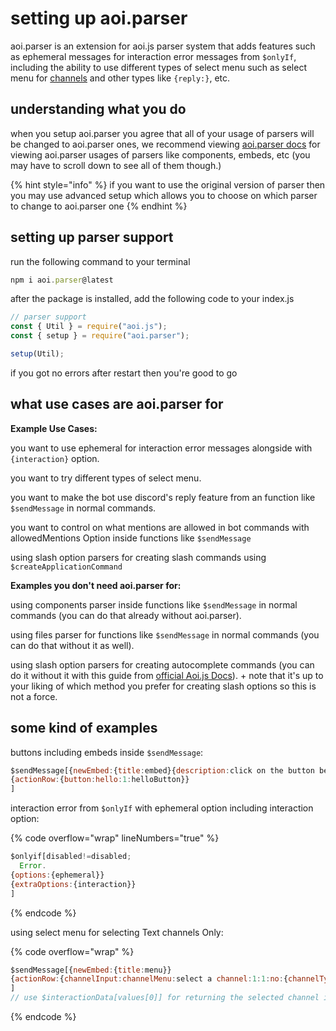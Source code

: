 # setting up aoi.parser

aoi.parser is an extension for aoi.js parser system that adds features such as ephemeral messages for interaction error messages from `$onlyIf`, including the ability to use different types of select menu such as select menu for [channels](https://aoi-parser.vercel.app/documentation/parsers/component#channelinput) and other types like `{reply:}`, etc.

## understanding what you do

when you setup aoi.parser you agree that all of your usage of parsers will be changed to aoi.parser ones, we recommend viewing [aoi.parser docs](https://aoi-parser.vercel.app/documentation/parsers/embed) for viewing aoi.parser usages of parsers like components, embeds, etc (you may have to scroll down to see all of them though.)

{% hint style="info" %}
if you want to use the original version of parser then you may use advanced setup which allows you to choose on which parser to change to aoi.parser one
{% endhint %}

## setting up parser support

run the following command to your terminal

```javascript
npm i aoi.parser@latest
```

after the package is installed, add the following code to your index.js

```javascript
// parser support
const { Util } = require("aoi.js");
const { setup } = require("aoi.parser");

setup(Util);
```

if you got no errors after restart then you're good to go

## what use cases are aoi.parser for

**Example Use Cases:**

you want to use ephemeral for interaction error messages alongside with `{interaction}` option.

you want to try different types of select menu.

you want to make the bot use discord's reply feature from an function like `$sendMessage` in normal commands.

you want to control on what mentions are allowed in bot commands with allowedMentions Option inside functions like `$sendMessage`

using slash option parsers for creating slash commands using `$createApplicationCommand`

**Examples you don't need aoi.parser for:**

using components parser inside functions like `$sendMessage` in normal commands (you can do that already without aoi.parser).

using files parser for functions like `$sendMessage` in normal commands (you can do that without it as well).

using slash option parsers for creating autocomplete commands (you can do it without it with this guide from [official Aoi.js Docs](https://aoi.js.org/docs/guides/interactioncommands#autocompleterespond-functions--examples)). + note that it's up to your liking of which method you prefer for creating slash options so this is not a force.

&#x20;

## some kind of examples

buttons including embeds inside `$sendMessage`: &#x20;

```javascript
$sendMessage[{newEmbed:{title:embed}{description:click on the button below}}
{actionRow:{button:hello:1:helloButton}}
]
```

interaction error from `$onlyIf` with ephemeral option including interaction option:

{% code overflow="wrap" lineNumbers="true" %}
```javascript
$onlyif[disabled!=disabled;
  Error.
{options:{ephemeral}}
{extraOptions:{interaction}}
]
```
{% endcode %}

using select menu for selecting Text channels Only:

{% code overflow="wrap" %}
```javascript
$sendMessage[{newEmbed:{title:menu}}
{actionRow:{channelInput:channelMenu:select a channel:1:1:no:{channelType:0}}}
]
// use $interactionData[values[0]] for returning the selected channel id from the select menu when responding to select menu for channels in an interaction cmd.

```
{% endcode %}
